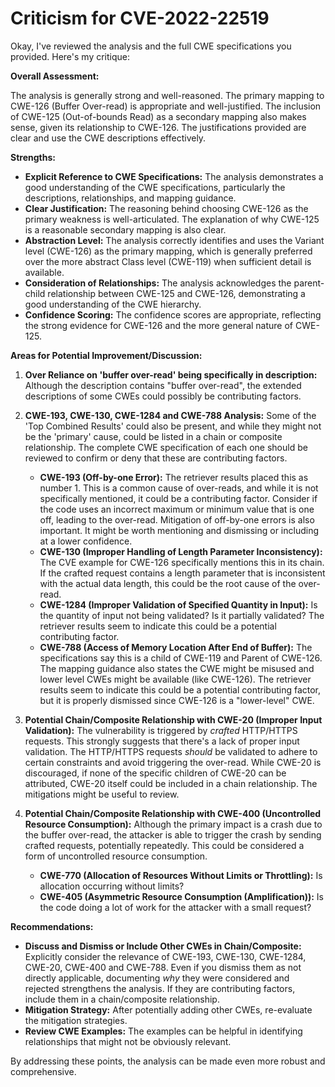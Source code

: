# Criticism for CVE-2022-22519

Okay, I've reviewed the analysis and the full CWE specifications you provided. Here's my critique:

**Overall Assessment:**

The analysis is generally strong and well-reasoned. The primary mapping to CWE-126 (Buffer Over-read) is appropriate and well-justified. The inclusion of CWE-125 (Out-of-bounds Read) as a secondary mapping also makes sense, given its relationship to CWE-126. The justifications provided are clear and use the CWE descriptions effectively.

**Strengths:**

*   **Explicit Reference to CWE Specifications:** The analysis demonstrates a good understanding of the CWE specifications, particularly the descriptions, relationships, and mapping guidance.
*   **Clear Justification:** The reasoning behind choosing CWE-126 as the primary weakness is well-articulated. The explanation of why CWE-125 is a reasonable secondary mapping is also clear.
*   **Abstraction Level:** The analysis correctly identifies and uses the Variant level (CWE-126) as the primary mapping, which is generally preferred over the more abstract Class level (CWE-119) when sufficient detail is available.
*   **Consideration of Relationships:** The analysis acknowledges the parent-child relationship between CWE-125 and CWE-126, demonstrating a good understanding of the CWE hierarchy.
*   **Confidence Scoring:** The confidence scores are appropriate, reflecting the strong evidence for CWE-126 and the more general nature of CWE-125.

**Areas for Potential Improvement/Discussion:**

1.  **Over Reliance on 'buffer over-read' being specifically in description:** Although the description contains "buffer over-read", the extended descriptions of some CWEs could possibly be contributing factors.

2.  **CWE-193, CWE-130, CWE-1284 and CWE-788 Analysis:** Some of the 'Top Combined Results' could also be present, and while they might not be the 'primary' cause, could be listed in a chain or composite relationship. The complete CWE specification of each one should be reviewed to confirm or deny that these are contributing factors.
    *   **CWE-193 (Off-by-one Error):** The retriever results placed this as number 1. This is a common cause of over-reads, and while it is not specifically mentioned, it could be a contributing factor. Consider if the code uses an incorrect maximum or minimum value that is one off, leading to the over-read. Mitigation of off-by-one errors is also important. It might be worth mentioning and dismissing or including at a lower confidence.
    *   **CWE-130 (Improper Handling of Length Parameter Inconsistency):** The CVE example for CWE-126 specifically mentions this in its chain. If the crafted request contains a length parameter that is inconsistent with the actual data length, this could be the root cause of the over-read.
    *   **CWE-1284 (Improper Validation of Specified Quantity in Input):** Is the quantity of input not being validated? Is it partially validated? The retriever results seem to indicate this could be a potential contributing factor.
    *   **CWE-788 (Access of Memory Location After End of Buffer):** The specifications say this is a child of CWE-119 and Parent of CWE-126. The mapping guidance also states the CWE might be misused and lower level CWEs might be available (like CWE-126). The retriever results seem to indicate this could be a potential contributing factor, but it is properly dismissed since CWE-126 is a "lower-level" CWE.

3.  **Potential Chain/Composite Relationship with CWE-20 (Improper Input Validation):** The vulnerability is triggered by *crafted* HTTP/HTTPS requests.  This strongly suggests that there's a lack of proper input validation. The HTTP/HTTPS requests *should* be validated to adhere to certain constraints and avoid triggering the over-read. While CWE-20 is discouraged, if none of the specific children of CWE-20 can be attributed, CWE-20 itself could be included in a chain relationship. The mitigations might be useful to review.

4.  **Potential Chain/Composite Relationship with CWE-400 (Uncontrolled Resource Consumption):** Although the primary impact is a crash due to the buffer over-read, the attacker is able to trigger the crash by sending crafted requests, potentially repeatedly. This could be considered a form of uncontrolled resource consumption.
    *   **CWE-770 (Allocation of Resources Without Limits or Throttling):** Is allocation occurring without limits?
    *   **CWE-405 (Asymmetric Resource Consumption (Amplification)):** Is the code doing a lot of work for the attacker with a small request?

**Recommendations:**

*   **Discuss and Dismiss or Include Other CWEs in Chain/Composite:** Explicitly consider the relevance of CWE-193, CWE-130, CWE-1284, CWE-20, CWE-400 and CWE-788. Even if you dismiss them as not directly applicable, documenting *why* they were considered and rejected strengthens the analysis. If they are contributing factors, include them in a chain/composite relationship.
*   **Mitigation Strategy:** After potentially adding other CWEs, re-evaluate the mitigation strategies.
*   **Review CWE Examples:** The examples can be helpful in identifying relationships that might not be obviously relevant.

By addressing these points, the analysis can be made even more robust and comprehensive.